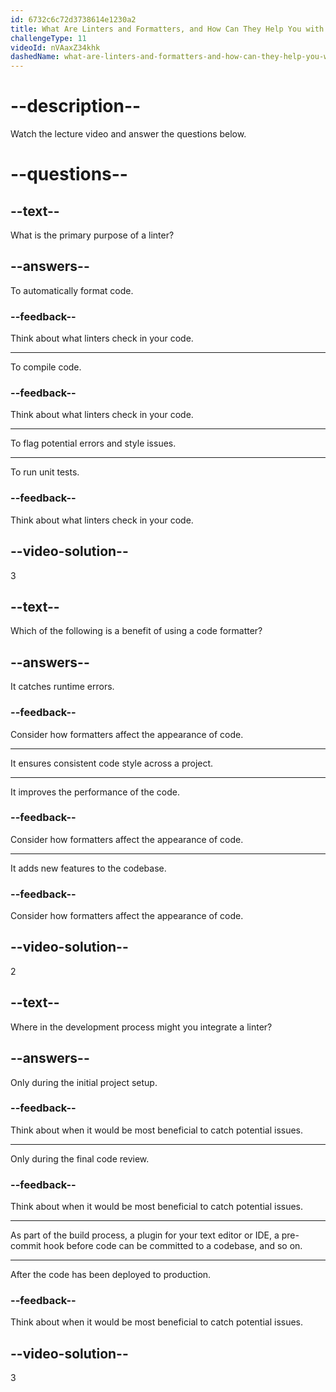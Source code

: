 ```yaml
---
id: 6732c6c72d3738614e1230a2
title: What Are Linters and Formatters, and How Can They Help You with Code Consistency?
challengeType: 11
videoId: nVAaxZ34khk
dashedName: what-are-linters-and-formatters-and-how-can-they-help-you-with-code-consistency
---
```


# --description--

Watch the lecture video and answer the questions below.

# --questions--

## --text--

What is the primary purpose of a linter?

## --answers--

To automatically format code.

### --feedback--

Think about what linters check in your code.

---

To compile code.

### --feedback--

Think about what linters check in your code.

---

To flag potential errors and style issues.

---

To run unit tests.

### --feedback--

Think about what linters check in your code.

## --video-solution--

3

## --text--

Which of the following is a benefit of using a code formatter?

## --answers--

It catches runtime errors.

### --feedback--

Consider how formatters affect the appearance of code.

---

It ensures consistent code style across a project.

---

It improves the performance of the code.

### --feedback--

Consider how formatters affect the appearance of code.

---

It adds new features to the codebase.

### --feedback--

Consider how formatters affect the appearance of code.

## --video-solution--

2

## --text--

Where in the development process might you integrate a linter?

## --answers--

Only during the initial project setup.

### --feedback--

Think about when it would be most beneficial to catch potential issues.

---

Only during the final code review.

### --feedback--

Think about when it would be most beneficial to catch potential issues.

---

As part of the build process, a plugin for your text editor or IDE, a pre-commit hook before code can be committed to a codebase, and so on.

---

After the code has been deployed to production.

### --feedback--

Think about when it would be most beneficial to catch potential issues.

## --video-solution--

3
